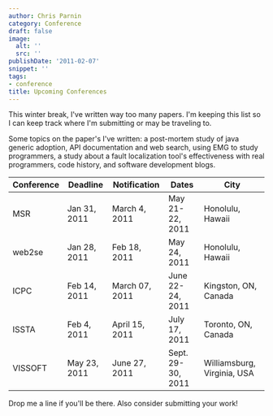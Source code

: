 ```yaml
---
author: Chris Parnin
category: Conference
draft: false
image:
  alt: ''
  src: ''
publishDate: '2011-02-07'
snippet: ''
tags:
- conference
title: Upcoming Conferences
---
```


This winter break, I've written way too many papers.  I'm keeping this list so I can keep track where I'm submitting or may be traveling to.

Some topics on the paper's I've written: a post-mortem study of java generic adoption, API documentation and web search, using EMG to study programmers, a study about a fault localization tool's effectiveness with real programmers, code history, and software development blogs.

| Conference |Deadline      | Notification       | Dates           |City  |
|------------|-------------|----------------|-----------------|------|
| MSR	       | Jan 31, 2011 | March 4, 2011	| May 21-22, 2011 |Honolulu, Hawaii
| web2se	    | Jan 28, 2011 | Feb 18, 2011   | May 24, 2011	   | Honolulu, Hawaii
| ICPC	    | Feb 14, 2011 | March 07, 2011	| June 22-24, 2011|Kingston, ON, Canada
| ISSTA	    | Feb 4, 2011  | April 15, 2011	| July 17, 2011   |Toronto, ON, Canada
| VISSOFT	 | May 23, 2011 | June 27, 2011	|Sept. 29-30, 2011|Williamsburg, Virginia, USA

Drop me a line if you'll be there.  Also consider submitting your work!